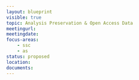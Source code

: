 ```yaml
---
layout: blueprint
visible: true
topic: Analysis Preservation & Open Access Data
meetingurl:
meetingdate:
focus-areas:
    - ssc
    - as
status: proposed
location:
documents:
---
```

